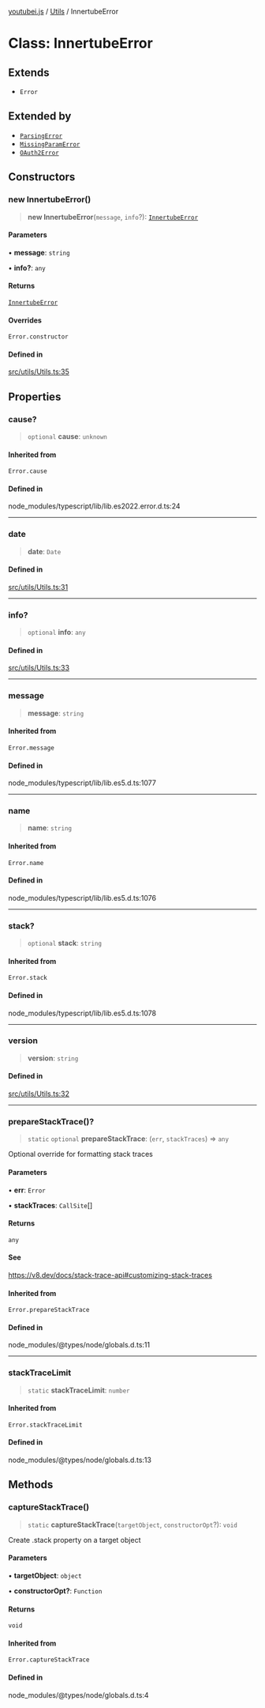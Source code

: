 [youtubei.js](../../../README.md) / [Utils](../README.md) / InnertubeError

# Class: InnertubeError

## Extends

- `Error`

## Extended by

- [`ParsingError`](ParsingError.md)
- [`MissingParamError`](MissingParamError.md)
- [`OAuth2Error`](OAuth2Error.md)

## Constructors

### new InnertubeError()

> **new InnertubeError**(`message`, `info`?): [`InnertubeError`](InnertubeError.md)

#### Parameters

• **message**: `string`

• **info?**: `any`

#### Returns

[`InnertubeError`](InnertubeError.md)

#### Overrides

`Error.constructor`

#### Defined in

[src/utils/Utils.ts:35](https://github.com/LuanRT/YouTube.js/blob/e1650e12979e68b9546bc63989f86b651960a10a/src/utils/Utils.ts#L35)

## Properties

### cause?

> `optional` **cause**: `unknown`

#### Inherited from

`Error.cause`

#### Defined in

node\_modules/typescript/lib/lib.es2022.error.d.ts:24

***

### date

> **date**: `Date`

#### Defined in

[src/utils/Utils.ts:31](https://github.com/LuanRT/YouTube.js/blob/e1650e12979e68b9546bc63989f86b651960a10a/src/utils/Utils.ts#L31)

***

### info?

> `optional` **info**: `any`

#### Defined in

[src/utils/Utils.ts:33](https://github.com/LuanRT/YouTube.js/blob/e1650e12979e68b9546bc63989f86b651960a10a/src/utils/Utils.ts#L33)

***

### message

> **message**: `string`

#### Inherited from

`Error.message`

#### Defined in

node\_modules/typescript/lib/lib.es5.d.ts:1077

***

### name

> **name**: `string`

#### Inherited from

`Error.name`

#### Defined in

node\_modules/typescript/lib/lib.es5.d.ts:1076

***

### stack?

> `optional` **stack**: `string`

#### Inherited from

`Error.stack`

#### Defined in

node\_modules/typescript/lib/lib.es5.d.ts:1078

***

### version

> **version**: `string`

#### Defined in

[src/utils/Utils.ts:32](https://github.com/LuanRT/YouTube.js/blob/e1650e12979e68b9546bc63989f86b651960a10a/src/utils/Utils.ts#L32)

***

### prepareStackTrace()?

> `static` `optional` **prepareStackTrace**: (`err`, `stackTraces`) => `any`

Optional override for formatting stack traces

#### Parameters

• **err**: `Error`

• **stackTraces**: `CallSite`[]

#### Returns

`any`

#### See

https://v8.dev/docs/stack-trace-api#customizing-stack-traces

#### Inherited from

`Error.prepareStackTrace`

#### Defined in

node\_modules/@types/node/globals.d.ts:11

***

### stackTraceLimit

> `static` **stackTraceLimit**: `number`

#### Inherited from

`Error.stackTraceLimit`

#### Defined in

node\_modules/@types/node/globals.d.ts:13

## Methods

### captureStackTrace()

> `static` **captureStackTrace**(`targetObject`, `constructorOpt`?): `void`

Create .stack property on a target object

#### Parameters

• **targetObject**: `object`

• **constructorOpt?**: `Function`

#### Returns

`void`

#### Inherited from

`Error.captureStackTrace`

#### Defined in

node\_modules/@types/node/globals.d.ts:4
